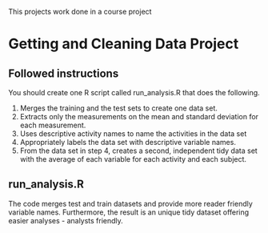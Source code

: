 This projects work done in a course project
# Getting and Cleaning Data Project 
 
## Followed instructions

You should create one R script called run_analysis.R that does the following.

1. Merges the training and the test sets to create one data set.
2. Extracts only the measurements on the mean and standard deviation for each measurement.
3. Uses descriptive activity names to name the activities in the data set
4. Appropriately labels the data set with descriptive variable names.
5. From the data set in step 4, creates a second, independent tidy data set with the average of each variable for each activity and each subject.

## run_analysis.R

The code merges test and train datasets and provide more reader friendly variable names.
Furthermore, the result is an unique tidy dataset offering easier analyses - analysts friendly.
